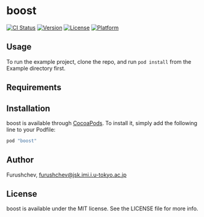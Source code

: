 # boost

[![CI Status](http://img.shields.io/travis/Furushchev/boost.svg?style=flat)](https://travis-ci.org/Furushchev/boost)
[![Version](https://img.shields.io/cocoapods/v/boost.svg?style=flat)](http://cocoapods.org/pods/boost)
[![License](https://img.shields.io/cocoapods/l/boost.svg?style=flat)](http://cocoapods.org/pods/boost)
[![Platform](https://img.shields.io/cocoapods/p/boost.svg?style=flat)](http://cocoapods.org/pods/boost)

## Usage

To run the example project, clone the repo, and run `pod install` from the Example directory first.

## Requirements

## Installation

boost is available through [CocoaPods](http://cocoapods.org). To install
it, simply add the following line to your Podfile:

```ruby
pod "boost"
```

## Author

Furushchev, furushchev@jsk.imi.i.u-tokyo.ac.jp

## License

boost is available under the MIT license. See the LICENSE file for more info.
